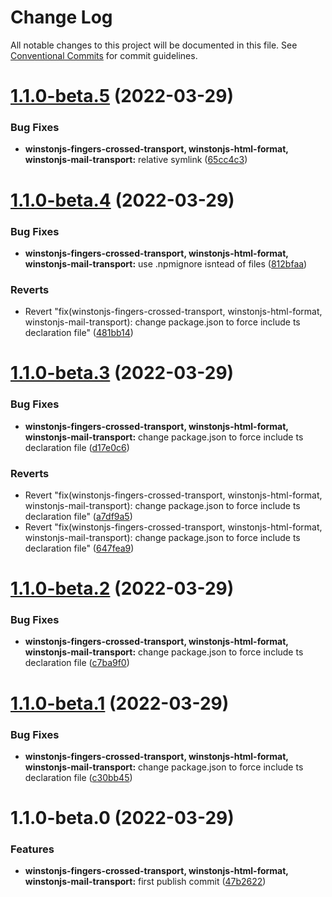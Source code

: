 # Change Log

All notable changes to this project will be documented in this file.
See [Conventional Commits](https://conventionalcommits.org) for commit guidelines.

# [1.1.0-beta.5](https://github.com/kristijorgji/winstonjs-utils/compare/@kristijorgji/winstonjs-html-format@1.1.0-beta.4...@kristijorgji/winstonjs-html-format@1.1.0-beta.5) (2022-03-29)


### Bug Fixes

* **winstonjs-fingers-crossed-transport, winstonjs-html-format, winstonjs-mail-transport:** relative symlink ([65cc4c3](https://github.com/kristijorgji/winstonjs-utils/commit/65cc4c320c3de3f8cf143ead473ddc0e04020002))





# [1.1.0-beta.4](https://github.com/kristijorgji/winstonjs-utils/compare/@kristijorgji/winstonjs-html-format@1.1.0-beta.3...@kristijorgji/winstonjs-html-format@1.1.0-beta.4) (2022-03-29)


### Bug Fixes

* **winstonjs-fingers-crossed-transport, winstonjs-html-format, winstonjs-mail-transport:** use .npmignore isntead of files ([812bfaa](https://github.com/kristijorgji/winstonjs-utils/commit/812bfaac2b8e23eb4e1e66450f11323e02fd1566))


### Reverts

* Revert "fix(winstonjs-fingers-crossed-transport, winstonjs-html-format, winstonjs-mail-transport): change package.json to force include ts declaration file" ([481bb14](https://github.com/kristijorgji/winstonjs-utils/commit/481bb14400d64271ebc3cd68e440d5c2d1e6f8d2))





# [1.1.0-beta.3](https://github.com/kristijorgji/winstonjs-utils/compare/@kristijorgji/winstonjs-html-format@1.1.0-beta.2...@kristijorgji/winstonjs-html-format@1.1.0-beta.3) (2022-03-29)


### Bug Fixes

* **winstonjs-fingers-crossed-transport, winstonjs-html-format, winstonjs-mail-transport:** change package.json to force include ts declaration file ([d17e0c6](https://github.com/kristijorgji/winstonjs-utils/commit/d17e0c60ff4394d9ff27385b3f50d0c1e68dfd3e))


### Reverts

* Revert "fix(winstonjs-fingers-crossed-transport, winstonjs-html-format, winstonjs-mail-transport): change package.json to force include ts declaration file" ([a7df9a5](https://github.com/kristijorgji/winstonjs-utils/commit/a7df9a5defa8d5b7a156c420faf2e1c2edf2487b))
* Revert "fix(winstonjs-fingers-crossed-transport, winstonjs-html-format, winstonjs-mail-transport): change package.json to force include ts declaration file" ([647fea9](https://github.com/kristijorgji/winstonjs-utils/commit/647fea9cfa82764b687a4ac1a9d819d6253f394b))





# [1.1.0-beta.2](https://github.com/kristijorgji/winstonjs-utils/compare/@kristijorgji/winstonjs-html-format@1.1.0-beta.1...@kristijorgji/winstonjs-html-format@1.1.0-beta.2) (2022-03-29)


### Bug Fixes

* **winstonjs-fingers-crossed-transport, winstonjs-html-format, winstonjs-mail-transport:** change package.json to force include ts declaration file ([c7ba9f0](https://github.com/kristijorgji/winstonjs-utils/commit/c7ba9f06de0505824d243559b9e1ffd061a1be7c))





# [1.1.0-beta.1](https://github.com/kristijorgji/winstonjs-utils/compare/@kristijorgji/winstonjs-html-format@1.1.0-beta.0...@kristijorgji/winstonjs-html-format@1.1.0-beta.1) (2022-03-29)


### Bug Fixes

* **winstonjs-fingers-crossed-transport, winstonjs-html-format, winstonjs-mail-transport:** change package.json to force include ts declaration file ([c30bb45](https://github.com/kristijorgji/winstonjs-utils/commit/c30bb45078eaecfcdded93b0cdbc23f835ed4883))





# 1.1.0-beta.0 (2022-03-29)


### Features

* **winstonjs-fingers-crossed-transport, winstonjs-html-format, winstonjs-mail-transport:** first publish commit ([47b2622](https://github.com/kristijorgji/winstonjs-utils/commit/47b262291895b44d9237ae7afc7b226d904b1353))
